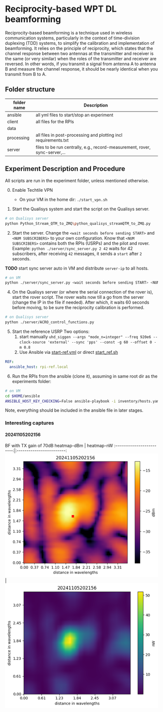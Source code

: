 # Reciprocity-based WPT DL beamforming

Reciprocity-based beamforming is a technique used in wireless communication systems, particularly in the context of time-division duplexing (TDD) systems, to simplify the calibration and implementation of beamforming. It relies on the principle of reciprocity, which states that the channel response between two antennas at the transmitter and receiver is the same (or very similar) when the roles of the transmitter and receiver are reversed. In other words, if you transmit a signal from antenna A to antenna B and measure the channel response, it should be nearly identical when you transmit from B to A.

## Folder structure


| folder name | Description |
|--|--|
| ansible| all yml files to start/stop an experiment |
| client| all files for the RPIs |
| data| |
| processing| all files in post-processing and plotting incl requirements.txt |
| server| files to be run centrally, e.g., record-measurement, rover, sync-server,... |



## Experiment Description and Procedure

All scripts are run in the experiment folder, unless mentioned otherwise.

0. Enable Techtile VPN
    - On your VM in the home dir: `./start_vpn.sh`

1. Start the Qualisys system and start the script on the Qualisys server.

```bash
# on Qualisys server
python Python_Stream_QTM_to_ZMQ\python_qualisys_streamQTM_to_ZMQ.py
```

2. Start the server. Change the `<wait seconds before sending START>` and `<NUM SUBSCRIBERS>` to your own configuration. Know that `<NUM SUBSCRIBERS>`  contains both the RPIs (USRPs) and the pilot and rover. Example: `python ./server/sync_server.py 2 42` waits for 42 subscribers, after receiving `42` messages, it sends a `start` after `2` seconds.

**TODO** start sync server auto in VM and distribute `server-ip` to all hosts.

```bash
# on VM
python ./server/sync_server.py <wait seconds before sending START> <NUM SUBSCRIBERS>
```

4. On the Qualisys server (or where the serial connection of the rover is), start the rover script. The rover waits now till a go from the server (change the IP in the file if needed). After which, it waits 60 seconds before moving, to be sure the reciprocity calibration is performed.

```bash
# on Qualisys server
python ./server/ACRO_control_functions.py
```

5. Start the reference USRP
Two options:
    1. start manually
`uhd_siggen --args "mode_n=integer" --freq 920e6 --clock-source 'external' --sync 'pps' --const -g 60 --offset 0 -m 0.8`
    3. Use Ansible via [start-ref.yml](start-ref.yml) or direct [start_ref.sh](https://github.com/techtile-by-dramco/experiments/blob/main/02_reciprocity_based_WPT/client/start-ref.sh)
  
```yml
REF:
  ansible_host: rpi-ref.local
```

6. Run the RPIs from the ansible (clone it), assuming in same root dir as the experiments folder: 

```bash
# on VM
cd $HOME/ansible
ANSIBLE_HOST_KEY_CHECKING=False ansible-playbook -i inventory/hosts.yaml ../experiments/02_reciprocity_based_WPT/ansible/run-DL-WPT.yml -e tiles=ceiling -e bf="bf"
```

Note, everything should be included in the ansible file in later stages.

### Interesting captures


#### 20241105202156

BF with TX gain of 70dB
heatmap-dBm             |  heatmap-nW
:-------------------------:|:-------------------------:
![heatmap-dBm](https://github.com/techtile-by-dramco/experiments/blob/74e286ac5447069129e0acbe486fbcd957288f2b/02_reciprocity_based_WPT/results/20241105202156/heatmap-dBm.png)  |  ![heatmap-nW](https://github.com/techtile-by-dramco/experiments/blob/74e286ac5447069129e0acbe486fbcd957288f2b/02_reciprocity_based_WPT/results/20241105202156/heatmap-nW.png)






